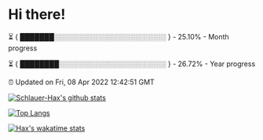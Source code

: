 # Hi there!

⏳ { ███████░░░░░░░░░░░░░░░░░░░░░░░ } - 25.10% - Month progress

⏳ { ████████░░░░░░░░░░░░░░░░░░░░░░ } - 26.72% - Year progress

⏰ Updated on Fri, 08 Apr 2022 12:42:51 GMT


[![Schlauer-Hax's github stats](https://github-readme-stats.vercel.app/api?username=Schlauer-Hax&show_icons=true&theme=dark&count_private=true)](https://github.com/Schlauer-Hax)


[![Top Langs](https://github-readme-stats.vercel.app/api/top-langs/?username=Schlauer-Hax&layout=compact&theme=dark)](https://github.com/Schlauer-Hax?tab=repositories)


[![Hax's wakatime stats](https://github-readme-stats.vercel.app/api/wakatime?username=Hax&theme=dark)](https://wakatime.com/@Hax)

